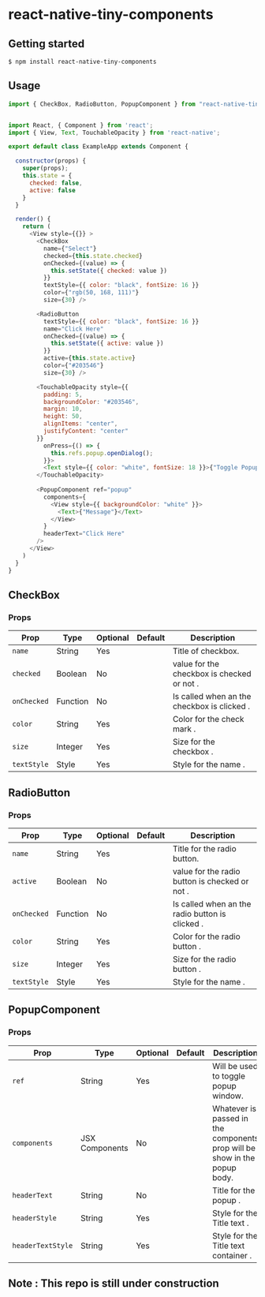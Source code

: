 # react-native-tiny-components

## Getting started

`$ npm install react-native-tiny-components`


## Usage

```javascript
import { CheckBox, RadioButton, PopupComponent } from "react-native-tiny-components";


import React, { Component } from 'react';
import { View, Text, TouchableOpacity } from 'react-native';

export default class ExampleApp extends Component {

  constructor(props) {
    super(props);
    this.state = {
      checked: false,
      active: false
    }
  }

  render() {
    return (
      <View style={{}} >
        <CheckBox
          name={"Select"}
          checked={this.state.checked}
          onChecked={(value) => {
            this.setState({ checked: value })
          }}
          textStyle={{ color: "black", fontSize: 16 }}
          color={"rgb(50, 168, 111)"}
          size={30} />

        <RadioButton
          textStyle={{ color: "black", fontSize: 16 }}
          name="Click Here"
          onChecked={(value) => {
            this.setState({ active: value })
          }}
          active={this.state.active}
          color={"#203546"}
          size={30} />

        <TouchableOpacity style={{
          padding: 5,
          backgroundColor: "#203546",
          margin: 10,
          height: 50,
          alignItems: "center",
          justifyContent: "center"
        }}
          onPress={() => {
            this.refs.popup.openDialog();
          }}>
          <Text style={{ color: "white", fontSize: 18 }}>{"Toggle Popup"}</Text>
        </TouchableOpacity>
        
        <PopupComponent ref="popup"
          components={
            <View style={{ backgroundColor: "white" }}>
              <Text>{"Message"}</Text>
            </View>
          }
          headerText="Click Here"
        />
      </View>
    )
  }
}


```

## CheckBox
### Props

| Prop          | Type     | Optional | Default | Description                                                                                                                         |
| ------------- | -------- | -------- | ------- | ----------------------------------------------------------------------------------------------------------------------------------- |
| `name` | String | Yes      |         | Title of checkbox.                                                      |
| `checked`   | Boolean | No      |         | value for the checkbox is checked or not . |
| `onChecked`   | Function | No      |         | Is called when an the checkbox is clicked . |
| `color`   | String | Yes      |         | Color for the check mark . |
| `size`   | Integer | Yes      |         | Size for the checkbox . |
| `textStyle`   | Style | Yes      |         | Style for the name . |


## RadioButton
### Props

| Prop          | Type     | Optional | Default | Description                                                                                                                         |
| ------------- | -------- | -------- | ------- | ----------------------------------------------------------------------------------------------------------------------------------- |
| `name` | String | Yes      |         | Title for the radio button.                                                      |
| `active`   | Boolean | No      |         | value for the radio button is checked or not . |
| `onChecked`   | Function | No      |         | Is called when an the radio button is clicked . |
| `color`   | String | Yes      |         | Color for the radio button  . |
| `size`   | Integer | Yes      |         | Size for the radio button . |
| `textStyle`   | Style | Yes      |         | Style for the name . |



## PopupComponent
### Props

| Prop          | Type     | Optional | Default | Description                                                                                                                         |
| ------------- | -------- | -------- | ------- | ----------------------------------------------------------------------------------------------------------------------------------- |
| `ref` | String | Yes      |         | Will be used to toggle popup window.                                                      |
| `components`   | JSX Components | No      |         | Whatever is passed in the components prop will be show in the popup body. |
| `headerText`   | String | No      |         | Title for the popup . |
| `headerStyle`   | String | Yes      |         | Style for the Title text . |
| `headerTextStyle`   | String | Yes      |         | Style for the Title text container . |



## Note : This repo is still under construction